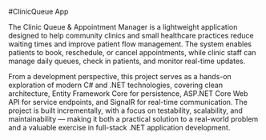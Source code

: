 #ClinicQueue App

The Clinic Queue & Appointment Manager is a lightweight application designed to help community clinics and small healthcare practices reduce waiting times and improve patient flow management. The system enables patients to book, reschedule, or cancel appointments, while clinic staff can manage daily queues, check in patients, and monitor real-time updates.

From a development perspective, this project serves as a hands-on exploration of modern C# and .NET technologies, covering clean architecture, Entity Framework Core for persistence, ASP.NET Core Web API for service endpoints, and SignalR for real-time communication. The project is built incrementally, with a focus on testability, scalability, and maintainability — making it both a practical solution to a real-world problem and a valuable exercise in full-stack .NET application development.
